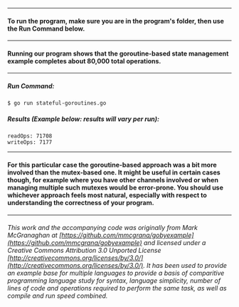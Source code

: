 ___
#### To run the program, make sure you are in the program's folder, then use the Run Command below.
___
#### Running our program shows that the goroutine-based state management example completes about 80,000 total operations.
___
##### Run Command:

`$ go run stateful-goroutines.go`

##### Results (Example below: results will vary per run):
```
readOps: 71708
writeOps: 7177
```
___
#### For this particular case the goroutine-based approach was a bit more involved than the mutex-based one. It might be useful in certain cases though, for example where you have other channels involved or when managing multiple such mutexes would be error-prone. You should use whichever approach feels most natural, especially with respect to understanding the correctness of your program.
___
###### This work and the accompanying code was originally from Mark McGranaghan at [https://github.com/mmcgrana/gobyexample](https://github.com/mmcgrana/gobyexample) and licensed under a Creative Commons Attribution 3.0 Unported License [http://creativecommons.org/licenses/by/3.0/](http://creativecommons.org/licenses/by/3.0/). It has been used to provide an example base for multiple languages to provide a basis of comparitive programming language study for syntax, language simplicity, number of lines of code and operations required to perform the same task, as well as compile and run speed combined.